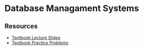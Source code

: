 # Database Managament Systems

## Resources
* [Textbook Lecture Slides](https://www.db-book.com/slides-dir/index.html)
* [Textbook Practice Problems](https://www.db-book.com/db7/index.html)